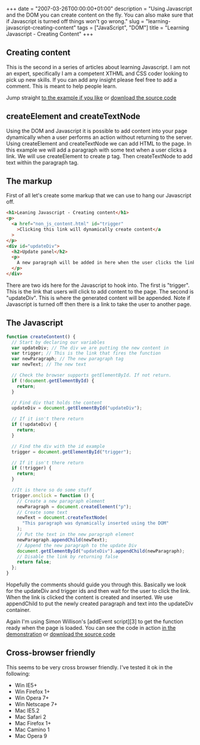 +++
date = "2007-03-26T00:00:00+01:00"
description = "Using Javascript and the DOM you can create content on the fly. You can also make sure that if Javascript is turned off things won't go wrong."
slug = "learning-javascript-creating-content"
tags = ["JavaScript", "DOM"]
title = "Learning Javascript - Creating Content"
+++

## Creating content

This is the second in a series of articles about learning Javascript. I am not
an expert, specifically I am a competent XTHML and CSS coder looking to pick up
new skills. If you can add any insight please feel free to add a comment. This
is meant to help people learn.

Jump straight [to the example if you like][1] or [download the source code][2]

## createElement and createTextNode

Using the DOM and Javascript it is possible to add content into your page
dynamically when a user performs an action without returning to the server.
Using createElement and createTextNode we can add HTML to the page. In this
example we will add a paragraph with some text when a user clicks a link. We
will use createElement to create p tag. Then createTextNode to add text within
the paragraph tag.

## The markup

First of all let's create some markup that we can use to hang our Javascript
off.

```html
<h1>Leaning Javascript - Creating content</h1>
<p>
  <a href="non_js_content.html" id="trigger"
    >Clicking this link will dynamically create content</a
  >
</p>
<div id="updateDiv">
  <h2>Update panel</h2>
  <p>
    A new paragraph will be added in here when the user clicks the link above
  </p>
</div>
```

There are two ids here for the Javascript to hook into. The first is "trigger".
This is the link that users will click to add content to the page. The second is
"updateDiv". This is where the generated content will be appended. Note if
Javascript is turned off then there is a link to take the user to another page.

## The Javascript

```js
function createContent() {
  // Start by declaring our variables
  var updateDiv; // The div we are putting the new content in
  var trigger; // This is the link that fires the function
  var newParagraph; // The new paragraph tag
  var newText; // The new text

  // Check the browser supports getElementById. If not return.
  if (!document.getElementById) {
    return;
  }

  // Find div that holds the content
  updateDiv = document.getElementById("updateDiv");

  // If it isn't there return
  if (!updateDiv) {
    return;
  }

  // Find the div with the id example
  trigger = document.getElementById("trigger");

  // If it isn't there return
  if (!trigger) {
    return;
  }

  //It is there so do some stuff
  trigger.onclick = function () {
    // Create a new paragraph element
    newParagraph = document.createElement("p");
    // Create some text
    newText = document.createTextNode(
      "This paragraph was dynamically inserted using the DOM"
    );
    // Put the text in the new paragraph element
    newParagraph.appendChild(newText);
    // Append the new paragraph to the update Div
    document.getElementById("updateDiv").appendChild(newParagraph);
    // Disable the link by returning false
    return false;
  };
}
```

Hopefully the comments should guide you through this. Basically we look for the
updateDiv and trigger ids and then wait for the user to click the link. When the
link is clicked the content is created and inserted. We use appendChild to put
the newly created paragraph and text into the updateDiv container.

Again I'm using Simon Willison's [addEvent script][3] to get the function ready
when the page is loaded. You can see the code in action [in the
demonstration][1] or [download the source code][2]

## Cross-browser friendly

This seems to be very cross browser friendly. I've tested it ok in the
following:

- Win IE5+
- Win Firefox 1+
- Win Opera 7+
- Win Netscape 7+
- Mac IE5.2
- Mac Safari 2
- Mac Firefox 1+
- Mac Camino 1
- Mac Opera 9

[1]: /examples/creating-content/
[2]: http://cdn.shapeshed.com/downloads/creating-content.zip
[4]: http://simonwillison.net/2004/May/26/addLoadEvent/
